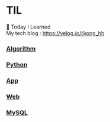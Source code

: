 # TIL
📝 Today I Learned <br>
My tech blog : https://velog.io/@ong_hh

### [Algorithm](https://github.com/hinhyu/TIL/tree/master/Algorithm)
### [Python](https://github.com/hinhyu/TIL/tree/master/Python)
### [App](https://github.com/hinhyu/TIL/tree/master/App)
### [Web](https://github.com/hinhyu/TIL/tree/master/web)
### [MySQL](https://github.com/hinhyu/TIL/tree/master/MySQL)
